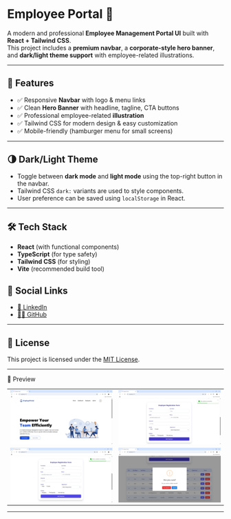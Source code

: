 # Employee Portal 🚀

A modern and professional **Employee Management Portal UI** built with **React + Tailwind CSS**.  
This project includes a **premium navbar**, a **corporate-style hero banner**, and **dark/light theme support** with employee-related illustrations.    

---

## 📌 Features
- ✅ Responsive **Navbar** with logo & menu links  
- ✅ Clean **Hero Banner** with headline, tagline, CTA buttons  
- ✅ Professional employee-related **illustration**  
- ✅ Tailwind CSS for modern design & easy customization  
- ✅ Mobile-friendly (hamburger menu for small screens)  

---

## 🌗 Dark/Light Theme
- Toggle between **dark mode** and **light mode** using the top-right button in the navbar.  
- Tailwind CSS `dark:` variants are used to style components.  
- User preference can be saved using `localStorage` in React.  

---

## 🛠️ Tech Stack

- **React** (with functional components)
- **TypeScript** (for type safety)
- **Tailwind CSS** (for styling)
- **Vite** (recommended build tool)

## 🔗 Social Links

- [💼 LinkedIn](https://www.linkedin.com/in/nency-vadadoriya-3969052ba/)
- [👨‍💻 GitHub](https://github.com/nencyvadadoriya)

---

## 🪪 License

This project is licensed under the [MIT License](https://github.com/nencyvadadoriya/-License/blob/main/LICENSE).


---
📸 Preview
<div align="center">

<table>
  <tr>
    <td><img src="./public/img1.png" width="500" /></td>
    <td><img src="./public/img2.png" width="500" /></td>
  </tr>
  <tr>
    <td><img src="./public/img3.png" width="500" /></td>
    <td><img src="./public/img4.png" width="500" /></td>
  </tr>
</table>

</div>

---
